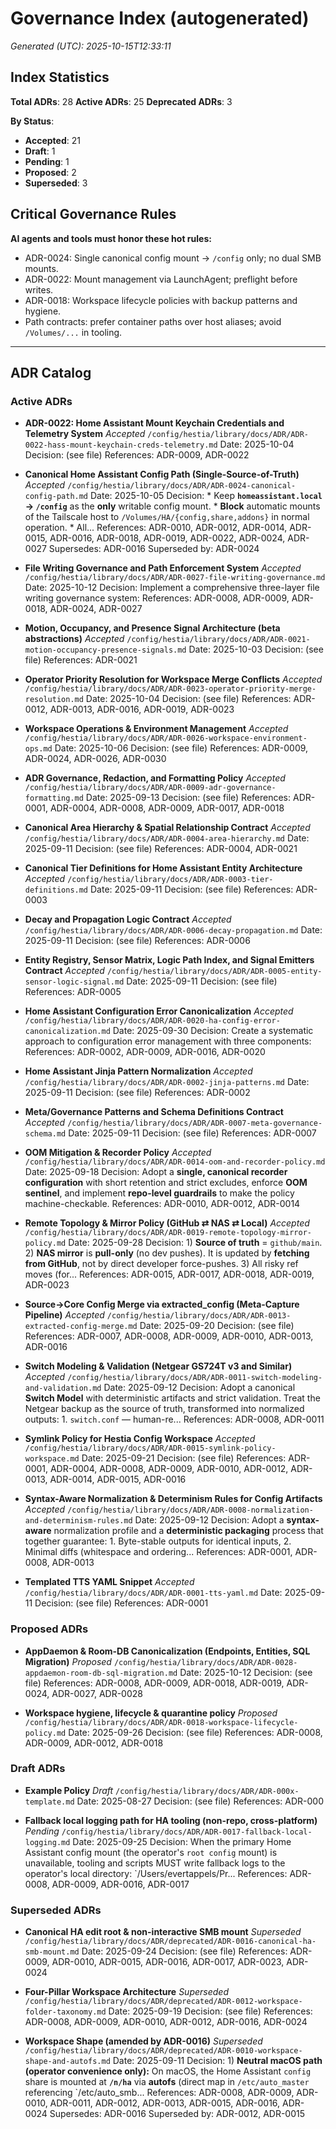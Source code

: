 # Governance Index (autogenerated)

_Generated (UTC): 2025-10-15T12:33:11_

## Index Statistics
**Total ADRs**: 28
**Active ADRs**: 25
**Deprecated ADRs**: 3

**By Status**:
- **Accepted**: 21
- **Draft**: 1
- **Pending**: 1
- **Proposed**: 2
- **Superseded**: 3

## Critical Governance Rules

**AI agents and tools must honor these hot rules:**

- ADR-0024: Single canonical config mount → `/config` only; no dual SMB mounts.
- ADR-0022: Mount management via LaunchAgent; preflight before writes.
- ADR-0018: Workspace lifecycle policies with backup patterns and hygiene.
- Path contracts: prefer container paths over host aliases; avoid `/Volumes/...` in tooling.

---

## ADR Catalog

### Active ADRs

- **ADR-0022: Home Assistant Mount Keychain Credentials and Telemetry System** _Accepted_
  `/config/hestia/library/docs/ADR/ADR-0022-hass-mount-keychain-creds-telemetry.md`
  Date: 2025-10-04
  Decision: (see file)
  References: ADR-0009, ADR-0022

- **Canonical Home Assistant Config Path (Single-Source-of-Truth)** _Accepted_
  `/config/hestia/library/docs/ADR/ADR-0024-canonical-config-path.md`
  Date: 2025-10-05
  Decision: * Keep **`homeassistant.local` → `/config`** as the **only** writable config mount. * **Block** automatic mounts of the Tailscale host to `/Volumes/HA/{config,share,addons}` in normal operation. * All...
  References: ADR-0010, ADR-0012, ADR-0014, ADR-0015, ADR-0016, ADR-0018, ADR-0019, ADR-0022, ADR-0024, ADR-0027
  Supersedes: ADR-0016
  Superseded by: ADR-0024

- **File Writing Governance and Path Enforcement System** _Accepted_
  `/config/hestia/library/docs/ADR/ADR-0027-file-writing-governance.md`
  Date: 2025-10-12
  Decision: Implement a comprehensive three-layer file writing governance system:
  References: ADR-0008, ADR-0009, ADR-0018, ADR-0024, ADR-0027

- **Motion, Occupancy, and Presence Signal Architecture (beta abstractions)** _Accepted_
  `/config/hestia/library/docs/ADR/ADR-0021-motion-occupancy-presence-signals.md`
  Date: 2025-10-03
  Decision: (see file)
  References: ADR-0021

- **Operator Priority Resolution for Workspace Merge Conflicts** _Accepted_
  `/config/hestia/library/docs/ADR/ADR-0023-operator-priority-merge-resolution.md`
  Date: 2025-10-04
  Decision: (see file)
  References: ADR-0012, ADR-0013, ADR-0016, ADR-0019, ADR-0023

- **Workspace Operations & Environment Management** _Accepted_
  `/config/hestia/library/docs/ADR/ADR-0026-workspace-environment-ops.md`
  Date: 2025-10-06
  Decision: (see file)
  References: ADR-0009, ADR-0024, ADR-0026, ADR-0030

- **ADR Governance, Redaction, and Formatting Policy** _Accepted_
  `/config/hestia/library/docs/ADR/ADR-0009-adr-governance-formatting.md`
  Date: 2025-09-13
  Decision: (see file)
  References: ADR-0001, ADR-0004, ADR-0008, ADR-0009, ADR-0017, ADR-0018

- **Canonical Area Hierarchy & Spatial Relationship Contract** _Accepted_
  `/config/hestia/library/docs/ADR/ADR-0004-area-hierarchy.md`
  Date: 2025-09-11
  Decision: (see file)
  References: ADR-0004, ADR-0021

- **Canonical Tier Definitions for Home Assistant Entity Architecture** _Accepted_
  `/config/hestia/library/docs/ADR/ADR-0003-tier-definitions.md`
  Date: 2025-09-11
  Decision: (see file)
  References: ADR-0003

- **Decay and Propagation Logic Contract** _Accepted_
  `/config/hestia/library/docs/ADR/ADR-0006-decay-propagation.md`
  Date: 2025-09-11
  Decision: (see file)
  References: ADR-0006

- **Entity Registry, Sensor Matrix, Logic Path Index, and Signal Emitters Contract** _Accepted_
  `/config/hestia/library/docs/ADR/ADR-0005-entity-sensor-logic-signal.md`
  Date: 2025-09-11
  Decision: (see file)
  References: ADR-0005

- **Home Assistant Configuration Error Canonicalization** _Accepted_
  `/config/hestia/library/docs/ADR/ADR-0020-ha-config-error-canonicalization.md`
  Date: 2025-09-30
  Decision: Create a systematic approach to configuration error management with three components:
  References: ADR-0002, ADR-0009, ADR-0016, ADR-0020

- **Home Assistant Jinja Pattern Normalization** _Accepted_
  `/config/hestia/library/docs/ADR/ADR-0002-jinja-patterns.md`
  Date: 2025-09-11
  Decision: (see file)
  References: ADR-0002

- **Meta/Governance Patterns and Schema Definitions Contract** _Accepted_
  `/config/hestia/library/docs/ADR/ADR-0007-meta-governance-schema.md`
  Date: 2025-09-11
  Decision: (see file)
  References: ADR-0007

- **OOM Mitigation & Recorder Policy** _Accepted_
  `/config/hestia/library/docs/ADR/ADR-0014-oom-and-recorder-policy.md`
  Date: 2025-09-18
  Decision: Adopt a **single, canonical recorder configuration** with short retention and strict excludes, enforce **OOM sentinel**, and implement **repo-level guardrails** to make the policy machine-checkable.
  References: ADR-0010, ADR-0012, ADR-0014

- **Remote Topology & Mirror Policy (GitHub ⇄ NAS ⇄ Local)** _Accepted_
  `/config/hestia/library/docs/ADR/ADR-0019-remote-topology-mirror-policy.md`
  Date: 2025-09-28
  Decision: 1) **Source of truth** = `github/main`. 2) **NAS mirror** is **pull-only** (no dev pushes). It is updated by **fetching from GitHub**, not by direct developer force-pushes. 3) All risky ref moves (for...
  References: ADR-0015, ADR-0017, ADR-0018, ADR-0019, ADR-0023

- **Source→Core Config Merge via extracted_config (Meta-Capture Pipeline)** _Accepted_
  `/config/hestia/library/docs/ADR/ADR-0013-extracted-config-merge.md`
  Date: 2025-09-20
  Decision: (see file)
  References: ADR-0007, ADR-0008, ADR-0009, ADR-0010, ADR-0013, ADR-0016

- **Switch Modeling & Validation (Netgear GS724T v3 and Similar)** _Accepted_
  `/config/hestia/library/docs/ADR/ADR-0011-switch-modeling-and-validation.md`
  Date: 2025-09-12
  Decision: Adopt a canonical **Switch Model** with deterministic artifacts and strict validation. Treat the Netgear backup as the source of truth, transformed into normalized outputs: 1. `switch.conf` — human-re...
  References: ADR-0008, ADR-0011

- **Symlink Policy for Hestia Config Workspace** _Accepted_
  `/config/hestia/library/docs/ADR/ADR-0015-symlink-policy-workspace.md`
  Date: 2025-09-21
  Decision: (see file)
  References: ADR-0001, ADR-0004, ADR-0008, ADR-0009, ADR-0010, ADR-0012, ADR-0013, ADR-0014, ADR-0015, ADR-0016

- **Syntax-Aware Normalization & Determinism Rules for Config Artifacts** _Accepted_
  `/config/hestia/library/docs/ADR/ADR-0008-normalization-and-determinism-rules.md`
  Date: 2025-09-12
  Decision: Adopt a **syntax-aware** normalization profile and a **deterministic packaging** process that together guarantee: 1. Byte-stable outputs for identical inputs, 2. Minimal diffs (whitespace and ordering...
  References: ADR-0001, ADR-0008, ADR-0013

- **Templated TTS YAML Snippet** _Accepted_
  `/config/hestia/library/docs/ADR/ADR-0001-tts-yaml.md`
  Date: 2025-09-11
  Decision: (see file)
  References: ADR-0001

### Proposed ADRs

- **AppDaemon & Room-DB Canonicalization (Endpoints, Entities, SQL Migration)** _Proposed_
  `/config/hestia/library/docs/ADR/ADR-0028-appdaemon-room-db-sql-migration.md`
  Date: 2025-10-12
  Decision: (see file)
  References: ADR-0008, ADR-0009, ADR-0018, ADR-0019, ADR-0024, ADR-0027, ADR-0028

- **Workspace hygiene, lifecycle & quarantine policy** _Proposed_
  `/config/hestia/library/docs/ADR/ADR-0018-workspace-lifecycle-policy.md`
  Date: 2025-09-26
  Decision: (see file)
  References: ADR-0008, ADR-0009, ADR-0012, ADR-0018

### Draft ADRs

- **Example Policy** _Draft_
  `/config/hestia/library/docs/ADR/ADR-000x-template.md`
  Date: 2025-08-27
  Decision: (see file)
  References: ADR-000

- **Fallback local logging path for HA tooling (non-repo, cross-platform)** _Pending_
  `/config/hestia/library/docs/ADR/ADR-0017-fallback-local-logging.md`
  Date: 2025-09-25
  Decision: When the primary Home Assistant config mount (the operator's `root config` mount) is unavailable, tooling and scripts MUST write fallback logs to the operator's local directory: `/Users/evertappels/Pr...
  References: ADR-0008, ADR-0009, ADR-0016, ADR-0017

### Superseded ADRs

- **Canonical HA edit root & non-interactive SMB mount** _Superseded_
  `/config/hestia/library/docs/ADR/deprecated/ADR-0016-canonical-ha-smb-mount.md`
  Date: 2025-09-24
  Decision: (see file)
  References: ADR-0009, ADR-0010, ADR-0015, ADR-0016, ADR-0017, ADR-0023, ADR-0024

- **Four-Pillar Workspace Architecture** _Superseded_
  `/config/hestia/library/docs/ADR/deprecated/ADR-0012-workspace-folder-taxonomy.md`
  Date: 2025-09-19
  Decision: (see file)
  References: ADR-0008, ADR-0009, ADR-0010, ADR-0012, ADR-0016, ADR-0024

- **Workspace Shape (amended by ADR-0016)** _Superseded_
  `/config/hestia/library/docs/ADR/deprecated/ADR-0010-workspace-shape-and-autofs.md`
  Date: 2025-09-11
  Decision: 1) **Neutral macOS path (operator convenience only):** On macOS, the Home Assistant `config` share is mounted at **`/n/ha`** via **autofs** (direct map in `/etc/auto_master` referencing `/etc/auto_smb...
  References: ADR-0008, ADR-0009, ADR-0010, ADR-0011, ADR-0012, ADR-0013, ADR-0015, ADR-0016, ADR-0024
  Supersedes: ADR-0016
  Superseded by: ADR-0012, ADR-0015
